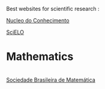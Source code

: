 Best websites for scientific research : <br>

<a href="https://www.nucleodoconhecimento.com.br/"> Nucleo do Conhecimento</a>

<a href="http://www.scielo.org/"> SciELO</a>

<h1> Mathematics</h1> <br>
<a href="https://sbm.org.br/"> Sociedade Brasileira de Matemática</a>
